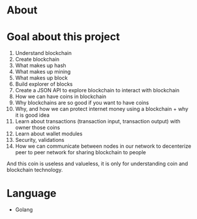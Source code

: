 
# About 


# Goal about this project
1. Understand blockchain
2. Create blockchain
3. What makes up hash
4. What makes up mining
5. What makes up block
6. Build explorer of blocks
7. Create a JSON API to explore blockchain to interact with blockchain 
8. How we can have coins in blockchain
9. Why blockchains are so good if you want to have coins
10. Why, and how we can protect internet money using a blockchain + why it is good idea
11. Learn about transactions (transaction input, transaction output) with owner those coins
12. Learn about wallet modules
13. Security, validations 
14. How we can communicate between nodes in our network to decenterize peer to peer network for sharing blockchain to people

And this coin is useless and valueless, it is only for understanding coin and blockchain technology.


# Language
- Golang 